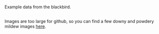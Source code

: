 Example data from the blackbird. <br><br>

Images are too large for github, so you can find a few downy and powdery mildew images [here](https://ars-usda.box.com/s/cfuosvlzzldi53pbjocjmbnf2ymhrkwa). 
